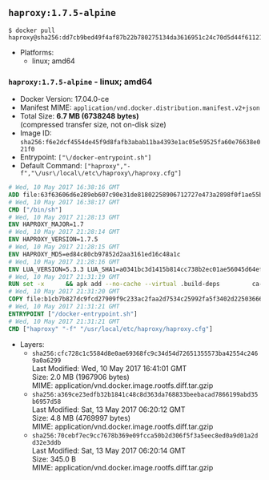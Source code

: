 ## `haproxy:1.7.5-alpine`

```console
$ docker pull haproxy@sha256:dd7cb9bed49f4af87b22b780275134da3616951c24c70d5d44f6112178abb1a5
```

-	Platforms:
	-	linux; amd64

### `haproxy:1.7.5-alpine` - linux; amd64

-	Docker Version: 17.04.0-ce
-	Manifest MIME: `application/vnd.docker.distribution.manifest.v2+json`
-	Total Size: **6.7 MB (6738248 bytes)**  
	(compressed transfer size, not on-disk size)
-	Image ID: `sha256:f6e2dcf4554de45f9d8fafb3abab11ba4393e1ac05e59525fa60e76638e021f0`
-	Entrypoint: `["\/docker-entrypoint.sh"]`
-	Default Command: `["haproxy","-f","\/usr\/local\/etc\/haproxy\/haproxy.cfg"]`

```dockerfile
# Wed, 10 May 2017 16:38:16 GMT
ADD file:63f63606d6e289eb607c90e31de81802258906712727e473a2898f0f1ae55bb5 in / 
# Wed, 10 May 2017 16:38:17 GMT
CMD ["/bin/sh"]
# Wed, 10 May 2017 21:28:13 GMT
ENV HAPROXY_MAJOR=1.7
# Wed, 10 May 2017 21:28:14 GMT
ENV HAPROXY_VERSION=1.7.5
# Wed, 10 May 2017 21:28:15 GMT
ENV HAPROXY_MD5=ed84c80cb97852d2aa3161ed16c48a1c
# Wed, 10 May 2017 21:28:16 GMT
ENV LUA_VERSION=5.3.3 LUA_SHA1=a0341bc3d1415b814cc738b2ec01ae56045d64ef
# Wed, 10 May 2017 21:31:19 GMT
RUN set -x 		&& apk add --no-cache --virtual .build-deps 		ca-certificates 		gcc 		libc-dev 		linux-headers 		make 		openssl 		openssl-dev 		pcre-dev 		readline-dev 		tar 		zlib-dev 		&& wget -O lua.tar.gz "https://www.lua.org/ftp/lua-$LUA_VERSION.tar.gz" 	&& echo "$LUA_SHA1 *lua.tar.gz" | sha1sum -c 	&& mkdir -p /usr/src/lua 	&& tar -xzf lua.tar.gz -C /usr/src/lua --strip-components=1 	&& rm lua.tar.gz 	&& make -C /usr/src/lua -j "$(getconf _NPROCESSORS_ONLN)" linux 	&& make -C /usr/src/lua install 		INSTALL_BIN='/usr/src/lua/trash/bin' 		INSTALL_CMOD='/usr/src/lua/trash/cmod' 		INSTALL_LMOD='/usr/src/lua/trash/lmod' 		INSTALL_MAN='/usr/src/lua/trash/man' 		INSTALL_INC='/usr/local/lua-install/inc' 		INSTALL_LIB='/usr/local/lua-install/lib' 	&& rm -rf /usr/src/lua 		&& wget -O haproxy.tar.gz "http://www.haproxy.org/download/${HAPROXY_MAJOR}/src/haproxy-${HAPROXY_VERSION}.tar.gz" 	&& echo "$HAPROXY_MD5 *haproxy.tar.gz" | md5sum -c 	&& mkdir -p /usr/src/haproxy 	&& tar -xzf haproxy.tar.gz -C /usr/src/haproxy --strip-components=1 	&& rm haproxy.tar.gz 		&& makeOpts=' 		TARGET=linux2628 		USE_LUA=1 LUA_INC=/usr/local/lua-install/inc LUA_LIB=/usr/local/lua-install/lib 		USE_OPENSSL=1 		USE_PCRE=1 PCREDIR= 		USE_ZLIB=1 	' 	&& make -C /usr/src/haproxy -j "$(getconf _NPROCESSORS_ONLN)" all $makeOpts 	&& make -C /usr/src/haproxy install-bin $makeOpts 		&& rm -rf /usr/local/lua-install 		&& mkdir -p /usr/local/etc/haproxy 	&& cp -R /usr/src/haproxy/examples/errorfiles /usr/local/etc/haproxy/errors 	&& rm -rf /usr/src/haproxy 		&& runDeps="$( 		scanelf --needed --nobanner --recursive /usr/local 			| awk '{ gsub(/,/, "\nso:", $2); print "so:" $2 }' 			| sort -u 			| xargs -r apk info --installed 			| sort -u 	)" 	&& apk add --virtual .haproxy-rundeps $runDeps 	&& apk del .build-deps
# Wed, 10 May 2017 21:31:20 GMT
COPY file:b1cb7b827dc9fcd27909f9c233ac2faa2d7534c25992fa5f3402d22503666d6d in / 
# Wed, 10 May 2017 21:31:21 GMT
ENTRYPOINT ["/docker-entrypoint.sh"]
# Wed, 10 May 2017 21:31:21 GMT
CMD ["haproxy" "-f" "/usr/local/etc/haproxy/haproxy.cfg"]
```

-	Layers:
	-	`sha256:cfc728c1c5584d8e0ae69368fc9c34d54d72651355573ba42554c2469a0a6299`  
		Last Modified: Wed, 10 May 2017 16:41:01 GMT  
		Size: 2.0 MB (1967906 bytes)  
		MIME: application/vnd.docker.image.rootfs.diff.tar.gzip
	-	`sha256:a369ce23edfb32b1841c48c8d363da768833beebacad7866199abd35b6957d58`  
		Last Modified: Sat, 13 May 2017 06:20:12 GMT  
		Size: 4.8 MB (4769997 bytes)  
		MIME: application/vnd.docker.image.rootfs.diff.tar.gzip
	-	`sha256:70cebf7ec9cc7678b369e09fcca50b2d306f5f3a5eec8ed0a9d01a2dd32e3ddb`  
		Last Modified: Sat, 13 May 2017 06:20:14 GMT  
		Size: 345.0 B  
		MIME: application/vnd.docker.image.rootfs.diff.tar.gzip
